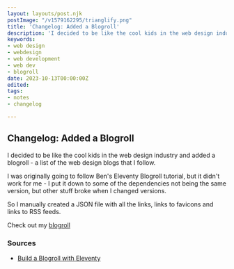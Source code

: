 ```yaml
---
layout: layouts/post.njk
postImage: "/v1579162295/trianglify.png"
title: 'Changelog: Added a Blogroll'
description: 'I decided to be like the cool kids in the web design industry and added a blogroll - a list of the web design blogs that I follow.'
keywords:
- web design
- webdesign
- web development
- web dev
- blogroll
date: 2023-10-13T00:00:00Z
edited: 
tags:
- notes
- changelog

---
```

## Changelog: Added a Blogroll

I decided to be like the cool kids in the web design industry and added a blogroll - a list of the web design blogs that I follow.

I was originally going to follow Ben's Eleventy Blogroll tutorial, but it didn't work for me - I put it down to some of the dependencies not being the same version, but other stuff broke when I changed versions.

So I manually created a JSON file with all the links, links to favicons and links to RSS feeds.

Check out my [blogroll](/blogroll/ "Blogroll")

### Sources
- [Build a Blogroll with Eleventy](https://benmyers.dev/blog/eleventy-blogroll/ "Build a Blogroll with Eleventy")

